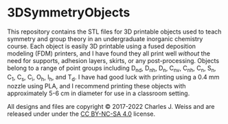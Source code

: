# 3DSymmetryObjects


This repository contains the STL files for 3D printable objects used to teach symmetry and group theory in an undergraduate inorganic chemistry course. Each object is easily 3D printable using a fused deposition modeling (FDM) printers, and I have found they all print well *without* the need for supports, adhesion layers, skirts, or any post-processing. Objects belong to a range of point groups including D<sub>nd</sub>, D<sub>nh</sub>, D<sub>n</sub>, C<sub>nv</sub>, C<sub>nh</sub>, C<sub>n</sub>, S<sub>n</sub>, C<sub>1</sub>, C<sub>s</sub>, C<sub>i</sub>, O<sub>h</sub>, I<sub>h</sub>, and T<sub>d</sub>. I have had good luck with printing using a 0.4 mm nozzle using PLA, and I recommend printing these objects with approximately 5-6 cm in diameter for use in a classroom setting.

All designs and files are copyright © 2017-2022 Charles J. Weiss and are released under under the [CC BY-NC-SA 4.0](https://creativecommons.org/licenses/by-nc-sa/4.0/) license.


